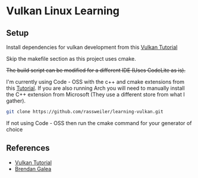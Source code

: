 # Vulkan Linux Learning

## Setup

Install dependencies for vulkan development from this [Vulkan Tutorial](https://vulkan-tutorial.com/Development_environment#page_Linux)

Skip the makefile section as this project uses cmake.

~~The build script can be modified for a different IDE (Uses CodeLite as is).~~

I'm currently using Code - OSS with the c++ and cmake extensions from this [Tutorial](https://code.visualstudio.com/docs/cpp/cmake-linux). If you are also running Arch you will need to manually install the C++ extension from Microsoft (They use a different store from what I gather).

```zsh
git clone https://github.com/rassweiler/learning-vulkan.git
```

If not using Code - OSS then run the cmake command for your generator of choice


## References
- [Vulkan Tutorial](https://vulkan-tutorial.com/Development_environment#page_Linux)
- [Brendan Galea](https://www.youtube.com/c/BrendanGalea/videos)